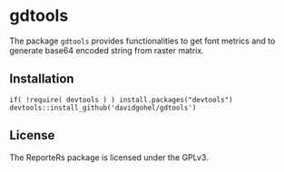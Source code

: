 # gdtools

The package `gdtools` provides functionalities to get
font metrics and to generate base64 encoded string from 
raster matrix.

## Installation

    if( !require( devtools ) ) install.packages("devtools")
    devtools::install_github('davidgohel/gdtools')

License
-------
The ReporteRs package is licensed under the GPLv3. 

